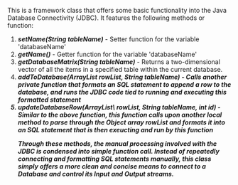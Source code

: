 This is a framework class that offers some basic functionality into the Java Database Connectivity (JDBC). It features the following methods or function: 

<ol>
<li><em><strong>setName(String tableName)</em></strong> - Setter function for the variable 'databaseName'</li>
<li><em><strong>getName()</strong></em> - Getter function for the variable 'databaseName'</li>
<li><em><strong>getDatabaseMatrix(String tableName)</strong></em> -  Returns a two-dimensional vector of all the items in a specified table within the current database. </li>
<li><em><strong>addToDatabase(ArrayList<Object> rowList, String tableName)</strong></em> - Calls another private function that formats an SQL statement to append a row to the database, and runs the JDBC code tied to running and executing this formatted statement
<li><em><strong>updateDatabaseRow(ArrayList\<Object\> rowList, String tableName, int id)</strong></em> - Similar to the above function, this function calls upon another local method to parse through the Object array rowList and formats it into an SQL statement that is then exeucting and run by this function
</ol>

Through these methods, the manual processing involved with the JDBC is condensed into simple function call. Instead of repeatedly connecting and formatting SQL statements manually, this class simply offers a more clean and concise means to connect to a Database and control its Input and Output streams. 


